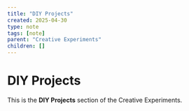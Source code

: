 ```yaml
---
title: "DIY Projects"
created: 2025-04-30
type: note
tags: [note]
parent: "Creative Experiments"
children: []
---
```


# DIY Projects

This is the **DIY Projects** section of the Creative Experiments.
